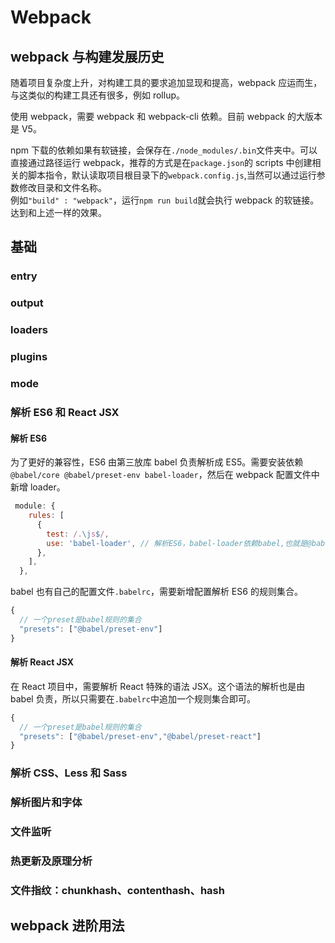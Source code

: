# Webpack

## webpack 与构建发展历史

随着项目复杂度上升，对构建工具的要求追加显现和提高，webpack 应运而生，与这类似的构建工具还有很多，例如 rollup。

使用 webpack，需要 webpack 和 webpack-cli 依赖。目前 webpack 的大版本是 V5。

npm 下载的依赖如果有软链接，会保存在`./node_modules/.bin`文件夹中。可以直接通过路径运行 webpack，推荐的方式是在`package.json`的 scripts 中创建相关的脚本指令，默认读取项目根目录下的`webpack.config.js`,当然可以通过运行参数修改目录和文件名称。  
例如`"build" : "webpack"`，运行`npm run build`就会执行 webpack 的软链接。达到和上述一样的效果。

## 基础

### entry

### output

### loaders

### plugins

### mode

### 解析 ES6 和 React JSX

#### 解析 ES6

为了更好的兼容性，ES6 由第三放库 babel 负责解析成 ES5。需要安装依赖`@babel/core @babel/preset-env babel-loader`，然后在 webpack 配置文件中新增 loader。

```js
 module: {
    rules: [
      {
        test: /.\js$/,
        use: 'babel-loader', // 解析ES6，babel-loader依赖babel,也就是@babel/core，所以两个都要安装
      },
    ],
  },
```

babel 也有自己的配置文件`.babelrc`，需要新增配置解析 ES6 的规则集合。

```js
{
  // 一个preset是babel规则的集合
  "presets": ["@babel/preset-env"]
}
```

#### 解析 React JSX

在 React 项目中，需要解析 React 特殊的语法 JSX。这个语法的解析也是由 babel 负责，所以只需要在`.babelrc`中追加一个规则集合即可。

```js
{
  // 一个preset是babel规则的集合
  "presets": ["@babel/preset-env","@babel/preset-react"]
}
```

### 解析 CSS、Less 和 Sass

### 解析图片和字体

### 文件监听

### 热更新及原理分析

### 文件指纹：chunkhash、contenthash、hash

## webpack 进阶用法
